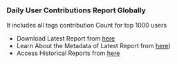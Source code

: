 ### Daily User Contributions Report Globally

It includes all tags contribution Count for top 1000 users 

- Download Latest Report from [here](https://raw.githubusercontent.com/kshitijrajsharma/OSMSG/master/stats/Global/Daily/daily_global_stats.csv) 
- Learn About the Metadata of Latest Report from [here](./stats_metadata.json))
- Access Historical Reports from [here](https://github.com/kshitijrajsharma/OSMSG/commits/master/stats/Nepal/Global/daily_global_stats.csv)